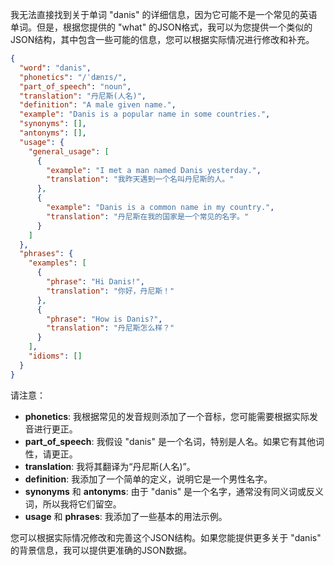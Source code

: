 我无法直接找到关于单词 "danis" 的详细信息，因为它可能不是一个常见的英语单词。但是，根据您提供的 "what" 的JSON格式，我可以为您提供一个类似的JSON结构，其中包含一些可能的信息，您可以根据实际情况进行修改和补充。

```json
{
  "word": "danis",
  "phonetics": "/ˈdænɪs/",
  "part_of_speech": "noun",
  "translation": "丹尼斯(人名)",
  "definition": "A male given name.",
  "example": "Danis is a popular name in some countries.",
  "synonyms": [],
  "antonyms": [],
  "usage": {
    "general_usage": [
      {
        "example": "I met a man named Danis yesterday.",
        "translation": "我昨天遇到一个名叫丹尼斯的人。"
      },
      {
        "example": "Danis is a common name in my country.",
        "translation": "丹尼斯在我的国家是一个常见的名字。"
      }
    ]
  },
  "phrases": {
    "examples": [
      {
        "phrase": "Hi Danis!",
        "translation": "你好，丹尼斯！"
      },
      {
        "phrase": "How is Danis?",
        "translation": "丹尼斯怎么样？"
      }
    ],
    "idioms": []
  }
}
```

请注意：

*   **phonetics**: 我根据常见的发音规则添加了一个音标，您可能需要根据实际发音进行更正。
*   **part\_of\_speech**:  我假设 "danis" 是一个名词，特别是人名。如果它有其他词性，请更正。
*   **translation**:  我将其翻译为“丹尼斯(人名)”。
*   **definition**: 我添加了一个简单的定义，说明它是一个男性名字。
*   **synonyms** 和 **antonyms**:  由于 "danis" 是一个名字，通常没有同义词或反义词，所以我将它们留空。
*   **usage** 和 **phrases**:  我添加了一些基本的用法示例。

您可以根据实际情况修改和完善这个JSON结构。如果您能提供更多关于 "danis" 的背景信息，我可以提供更准确的JSON数据。
 